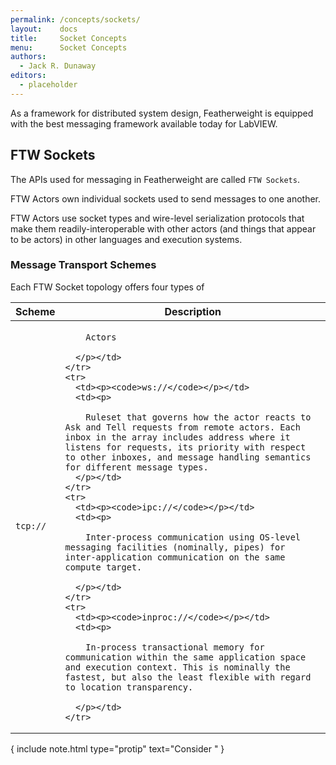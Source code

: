 ```yaml
---
permalink: /concepts/sockets/
layout:    docs
title:     Socket Concepts
menu:      Socket Concepts
authors:
  - Jack R. Dunaway
editors:
  - placeholder
---
```


As a framework for distributed system design, Featherweight
is equipped with the best messaging framework available
today for LabVIEW.

## FTW Sockets

The APIs used for messaging in Featherweight are called `FTW Sockets`.

FTW Actors own individual sockets used to send messages to one another.

FTW Actors use socket types and wire-level serialization protocols
that make them readily-interoperable with other actors (and things
that appear to be actors) in other languages and execution systems.

### Message Transport Schemes

Each FTW Socket topology offers four types of

<div class="mobile-side-scroller">
<table>
  <thead>
    <tr>
      <th>Scheme</th>
      <th>Description</th>
    </tr>
  </thead>
  <tbody>
    <tr>
      <td><p><code>tcp://</code></p></td>
      <td><p>

        Actors

      </p></td>
    </tr>
    <tr>
      <td><p><code>ws://</code></p></td>
      <td><p>

        Ruleset that governs how the actor reacts to Ask and Tell requests from remote actors. Each inbox in the array includes address where it listens for requests, its priority with respect to other inboxes, and message handling semantics for different message types.
      </p></td>
    </tr>
    <tr>
      <td><p><code>ipc://</code></p></td>
      <td><p>

        Inter-process communication using OS-level messaging facilities (nominally, pipes) for inter-application communication on the same compute target.

      </p></td>
    </tr>
    <tr>
      <td><p><code>inproc://</code></p></td>
      <td><p>

        In-process transactional memory for communication within the same application space and execution context. This is nominally the fastest, but also the least flexible with regard to location transparency.

      </p></td>
    </tr>
  </tbody>
</table>
</div>

{ include note.html type="protip" text="Consider " }
